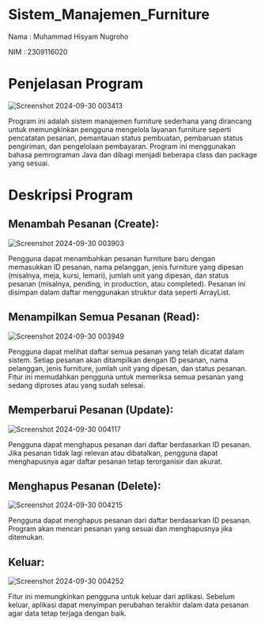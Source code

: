 # Sistem_Manajemen_Furniture

Nama : Muhammad Hisyam Nugroho

NIM  : 2309116020

# Penjelasan Program 
![Screenshot 2024-09-30 003413](https://github.com/user-attachments/assets/130e0f1a-94d0-4129-9864-3e20f6652736)


Program ini adalah sistem manajemen furniture sederhana yang dirancang untuk memungkinkan pengguna mengelola layanan furniture seperti pencatatan pesanan, pemantauan status pembuatan, pembaruan status pengiriman, dan pengelolaan pembayaran. Program ini menggunakan bahasa pemrograman Java dan dibagi menjadi beberapa class dan package yang sesuai.

# Deskripsi Program
## Menambah Pesanan (Create):
![Screenshot 2024-09-30 003903](https://github.com/user-attachments/assets/de174092-6415-4f8b-a9b2-b4cad5724258)



Pengguna dapat menambahkan pesanan furniture baru dengan memasukkan ID pesanan, nama pelanggan, jenis furniture yang dipesan (misalnya, meja, kursi, lemari), jumlah unit yang dipesan, dan status pesanan (misalnya, pending, in production, atau completed). Pesanan ini disimpan dalam daftar menggunakan struktur data seperti ArrayList.

## Menampilkan Semua Pesanan (Read):
![Screenshot 2024-09-30 003949](https://github.com/user-attachments/assets/bbf3d96c-053a-477f-b394-3619d3dd1648)

Pengguna dapat melihat daftar semua pesanan yang telah dicatat dalam sistem. Setiap pesanan akan ditampilkan dengan ID pesanan, nama pelanggan, jenis furniture, jumlah unit yang dipesan, dan status pesanan. Fitur ini memudahkan pengguna untuk memeriksa semua pesanan yang sedang diproses atau yang sudah selesai.

## Memperbarui Pesanan (Update):
![Screenshot 2024-09-30 004117](https://github.com/user-attachments/assets/2e460f91-7657-43d7-8f4a-7284057d67e5)

Pengguna dapat menghapus pesanan dari daftar berdasarkan ID pesanan. Jika pesanan tidak lagi relevan atau dibatalkan, pengguna dapat menghapusnya agar daftar pesanan tetap terorganisir dan akurat.

## Menghapus Pesanan (Delete):
![Screenshot 2024-09-30 004215](https://github.com/user-attachments/assets/e9113c41-067f-4319-b22d-9b7e60a8bd17)

Pengguna dapat menghapus pesanan dari daftar berdasarkan ID pesanan. Program akan mencari pesanan yang sesuai dan menghapusnya jika ditemukan.

## Keluar:
![Screenshot 2024-09-30 004252](https://github.com/user-attachments/assets/ff5f6713-34ec-4551-a4f1-8cc13bb05332)

Fitur ini memungkinkan pengguna untuk keluar dari aplikasi. Sebelum keluar, aplikasi dapat menyimpan perubahan terakhir dalam data pesanan agar data tetap terjaga dengan baik.

